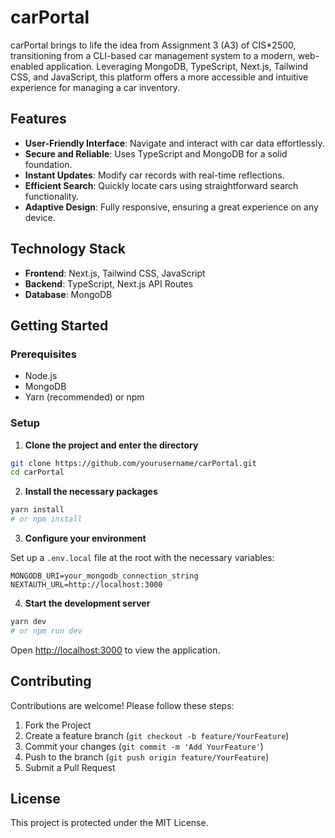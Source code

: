 # carPortal

carPortal brings to life the idea from Assignment 3 (A3) of CIS*2500, transitioning from a CLI-based car management system to a modern, web-enabled application. Leveraging MongoDB, TypeScript, Next.js, Tailwind CSS, and JavaScript, this platform offers a more accessible and intuitive experience for managing a car inventory.

## Features

- **User-Friendly Interface**: Navigate and interact with car data effortlessly.
- **Secure and Reliable**: Uses TypeScript and MongoDB for a solid foundation.
- **Instant Updates**: Modify car records with real-time reflections.
- **Efficient Search**: Quickly locate cars using straightforward search functionality.
- **Adaptive Design**: Fully responsive, ensuring a great experience on any device.

## Technology Stack

- **Frontend**: Next.js, Tailwind CSS, JavaScript
- **Backend**: TypeScript, Next.js API Routes
- **Database**: MongoDB

## Getting Started

### Prerequisites

- Node.js
- MongoDB
- Yarn (recommended) or npm

### Setup

1. **Clone the project and enter the directory**

```bash
git clone https://github.com/yourusername/carPortal.git
cd carPortal
```

2. **Install the necessary packages**

```bash
yarn install
# or npm install
```

3. **Configure your environment**

Set up a `.env.local` file at the root with the necessary variables:

```env
MONGODB_URI=your_mongodb_connection_string
NEXTAUTH_URL=http://localhost:3000
```

4. **Start the development server**

```bash
yarn dev
# or npm run dev
```

Open [http://localhost:3000](http://localhost:3000) to view the application.

## Contributing

Contributions are welcome! Please follow these steps:

1. Fork the Project
2. Create a feature branch (`git checkout -b feature/YourFeature`)
3. Commit your changes (`git commit -m 'Add YourFeature'`)
4. Push to the branch (`git push origin feature/YourFeature`)
5. Submit a Pull Request

## License

This project is protected under the MIT License.
